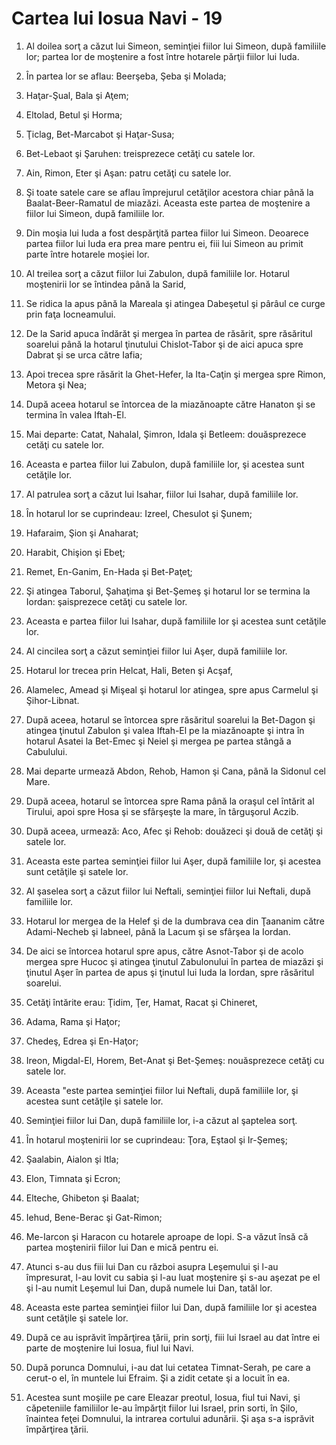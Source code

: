# Cartea lui Iosua Navi - 19

1. Al doilea sorţ a căzut lui Simeon, seminţiei fiilor lui Simeon, după familiile lor; partea lor de moştenire a fost între hotarele părţii fiilor lui Iuda. 

2. În partea lor se aflau: Beerşeba, Şeba şi Molada; 

3. Haţar-Şual, Bala şi Aţem; 

4. Eltolad, Betul şi Horma; 

5. Ţiclag, Bet-Marcabot şi Haţar-Susa; 

6. Bet-Lebaot şi Şaruhen: treisprezece cetăţi cu satele lor. 

7. Ain, Rimon, Eter şi Aşan: patru cetăţi cu satele lor. 

8. Şi toate satele care se aflau împrejurul cetăţilor acestora chiar până la Baalat-Beer-Ramatul de miazăzi. Aceasta este partea de moştenire a fiilor lui Simeon, după familiile lor. 

9. Din moşia lui Iuda a fost despărţită partea fiilor lui Simeon. Deoarece partea fiilor lui Iuda era prea mare pentru ei, fiii lui Simeon au primit parte între hotarele moşiei lor. 

10. Al treilea sorţ a căzut fiilor lui Zabulon, după familiile lor. Hotarul moştenirii lor se întindea până la Sarid, 

11. Se ridica la apus până la Mareala şi atingea Dabeşetul şi pârâul ce curge prin faţa Iocneamului. 

12. De la Sarid apuca îndărăt şi mergea în partea de răsărit, spre răsăritul soarelui până la hotarul ţinutului Chislot-Tabor şi de aici apuca spre Dabrat şi se urca către Iafia; 

13. Apoi trecea spre răsărit la Ghet-Hefer, la Ita-Caţin şi mergea spre Rimon, Metora şi Nea; 

14. După aceea hotarul se întorcea de la miazănoapte către Hanaton şi se termina în valea Iftah-El. 

15. Mai departe: Catat, Nahalal, Şimron, Idala şi Betleem: douăsprezece cetăţi cu satele lor. 

16. Aceasta e partea fiilor lui Zabulon, după familiile lor, şi acestea sunt cetăţile lor. 

17. Al patrulea sorţ a căzut lui Isahar, fiilor lui Isahar, după familiile lor. 

18. În hotarul lor se cuprindeau: Izreel, Chesulot şi Şunem; 

19. Hafaraim, Şion şi Anaharat; 

20. Harabit, Chişion şi Ebeţ; 

21. Remet, En-Ganim, En-Hada şi Bet-Paţeţ; 

22. Şi atingea Taborul, Şahaţima şi Bet-Şemeş şi hotarul lor se termina la Iordan: şaisprezece cetăţi cu satele lor. 

23. Aceasta e partea fiilor lui Isahar, după familiile lor şi acestea sunt cetăţile lor. 

24. Al cincilea sorţ a căzut seminţiei fiilor lui Aşer, după familiile lor. 

25. Hotarul lor trecea prin Helcat, Hali, Beten şi Acşaf, 

26. Alamelec, Amead şi Mişeal şi hotarul lor atingea, spre apus Carmelul şi Şihor-Libnat. 

27. După aceea, hotarul se întorcea spre răsăritul soarelui la Bet-Dagon şi atingea ţinutul Zabulon şi valea Iftah-El pe la miazănoapte şi  intra în hotarul Asatei la Bet-Emec şi Neiel şi mergea pe partea stângă a Cabulului. 

28. Mai departe urmează Abdon, Rehob, Hamon şi Cana, până la Sidonul cel Mare. 

29. După aceea, hotarul se întorcea spre Rama până la oraşul cel întărit al Tirului, apoi spre Hosa şi se sfârşeşte la mare, în târguşorul Aczib. 

30. După aceea, urmează: Aco, Afec şi Rehob: douăzeci şi două de cetăţi şi satele lor. 

31. Aceasta este partea seminţiei fiilor lui Aşer, după familiile lor, şi acestea sunt cetăţile şi satele lor. 

32. Al şaselea sorţ a căzut fiilor lui Neftali, seminţiei fiilor lui Neftali, după familiile lor. 

33. Hotarul lor mergea de la Helef şi de la dumbrava cea din Ţaananim către Adami-Necheb şi Iabneel, până la Lacum şi se sfârşea la Iordan. 

34. De aici se întorcea hotarul spre apus, către Asnot-Tabor şi de acolo mergea spre Hucoc şi atingea ţinutul  Zabulonului în partea de miazăzi şi ţinutul Aşer în partea de apus şi ţinutul lui Iuda la Iordan, spre răsăritul soarelui. 

35. Cetăţi întărite erau: Ţidim, Ţer, Hamat, Racat şi Chineret, 

36. Adama, Rama şi Haţor; 

37. Chedeş, Edrea şi En-Haţor; 

38. Ireon, Migdal-El, Horem, Bet-Anat şi Bet-Şemeş: nouăsprezece cetăţi cu satele lor. 

39. Aceasta "este partea seminţiei fiilor lui Neftali, după familiile lor, şi acestea sunt cetăţile şi satele lor. 

40. Seminţiei fiilor lui Dan, după familiile lor, i-a căzut al şaptelea sorţ. 

41. În hotarul moştenirii lor se cuprindeau: Ţora, Eştaol şi Ir-Şemeş; 

42. Şaalabin, Aialon şi Itla; 

43. Elon, Timnata şi Ecron; 

44. Elteche, Ghibeton şi Baalat; 

45. Iehud, Bene-Berac şi Gat-Rimon; 

46. Me-Iarcon şi Haracon cu hotarele aproape de Iopi. S-a văzut însă că partea moştenirii fiilor lui Dan e mică pentru ei. 

47. Atunci s-au dus fiii lui Dan cu război asupra Leşemului şi l-au împresurat, l-au lovit cu sabia şi l-au luat moştenire şi s-au aşezat pe el şi l-au numit Leşemul lui Dan, după numele lui Dan, tatăl lor. 

48. Aceasta este partea seminţiei fiilor lui Dan, după familiile lor şi acestea sunt cetăţile şi satele lor. 

49. După ce au isprăvit împărţirea ţării, prin sorţi, fiii lui Israel au dat între ei parte de moştenire lui Iosua, fiul lui Navi. 

50. După porunca Domnului, i-au dat lui cetatea Timnat-Serah, pe care a cerut-o el, în muntele lui Efraim. Şi a zidit cetate şi a locuit în ea. 

51. Acestea sunt moşiile pe care Eleazar preotul, Iosua, fiul tui Navi, şi căpeteniile familiilor le-au împărţit fiilor lui Israel, prin sorti, în Şilo, înaintea feţei Domnului, la intrarea cortului adunării. Şi aşa s-a isprăvit împărţirea ţării. 

